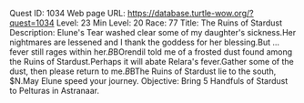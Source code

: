 Quest ID: 1034
Web page URL: https://database.turtle-wow.org/?quest=1034
Level: 23
Min Level: 20
Race: 77
Title: The Ruins of Stardust
Description: Elune's Tear washed clear some of my daughter's sickness.Her nightmares are lessened and I thank the goddess for her blessing.But ... fever still rages within her.$B$BOrendil told me of a frosted dust found among the Ruins of Stardust.Perhaps it will abate Relara's fever.Gather some of the dust, then please return to me.$B$BThe Ruins of Stardust lie to the south, $N.May Elune speed your journey.
Objective: Bring 5 Handfuls of Stardust to Pelturas in Astranaar.
